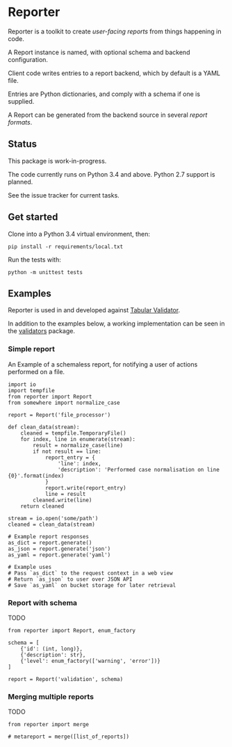 # Reporter

Reporter is a toolkit to create *user-facing reports* from things happening in code.

A Report instance is named, with optional schema and backend configuration.

Client code writes entries to a report backend, which by default is a YAML file.

Entries are Python dictionaries, and comply with a schema if one is supplied.

A Report can be generated from the backend source in several *report formats*.


## Status

This package is work-in-progress.

The code currently runs on Python 3.4 and above. Python 2.7 support is planned.

See the issue tracker for current tasks.


## Get started

Clone into a Python 3.4 virtual environment, then:

```
pip install -r requirements/local.txt
```

Run the tests with:

```
python -m unittest tests
```


## Examples

Reporter is used in and developed against [Tabular Validator](https://github.com/okfn/tabular-validator).

In addition to the examples below, a working implementation can be seen in the [validators](https://github.com/okfn/tabular-validator/tabular_validator/validators/) package.

### Simple report

An Example of a schemaless report, for notifying a user of actions performed on a file.

```
import io
import tempfile
from reporter import Report
from somewhere import normalize_case

report = Report('file_processor')

def clean_data(stream):
    cleaned = tempfile.TemporaryFile()
    for index, line in enumerate(stream):
        result = normalize_case(line)
        if not result == line:
            report_entry = {
                'line': index,
                'description': 'Performed case normalisation on line {0}'.format(index)
            }
            report.write(report_entry)
            line = result
        cleaned.write(line)
    return cleaned

stream = io.open('some/path')
cleaned = clean_data(stream)

# Example report responses
as_dict = report.generate()
as_json = report.generate('json')
as_yaml = report.generate('yaml')

# Example uses
# Pass `as_dict` to the request context in a web view
# Return `as_json` to user over JSON API
# Save `as_yaml` on bucket storage for later retrieval
```

### Report with schema

TODO

```
from reporter import Report, enum_factory

schema = [
    {'id': (int, long)},
    {'description': str},
    {'level': enum_factory(['warning', 'error'])}
]

report = Report('validation', schema)
```

### Merging multiple reports

TODO

```
from reporter import merge

# metareport = merge([list_of_reports])
```
